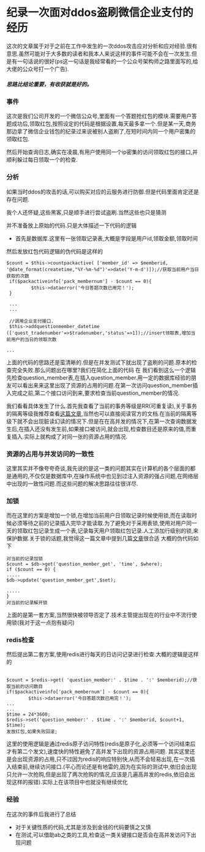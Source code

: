 纪录一次面对ddos盗刷微信企业支付的经历
===

这次的文章属于对于之前在工作中发生的一次ddos攻击应对分析和应对经验.很有意思.虽然可能对于大多数的读者和我本人来说这样的事件可能不会在一次发生.但是有一句话说的很好(ps这一句话是我经常看的一个公众号架构师之路里面写的,给大佬的公众号打一个广告).

##### 思路比结论重要，有收获就是好的。

### 事件

这次是我们公司开发的一个微信公众号,里面有一个答题抢红包的模块.需要用户答题成功后,领取红包,按照设定的代码是根据设置,每天最多拿一个.但是某一天,商务那边拿了微信企业钱包的纪录过来说被别人盗刷了,在短时间内同一个用户密集的领取红包.

然后开始查询日志,确实在凌晨,有用户使用同一个ip密集的访问领取红包的接口,并顺利躲过每日领取一个的检查.
### 分析
如果当时ddos的攻击的话,可以购买对应的云服务进行防御.但是代码里面肯定还是存在问题.

我个人还怀疑,这些黑客,只是顺手进行尝试盗刷.当然这些也只是猜测

并不准备放上原始的代码.只是大体描述一下代码的逻辑

- 首先是数据库.这里有一张领取记录表,大概是字段是用户id,领取金额,领取时间

然后发放红包代码逻辑的伪代码是这样的
```
$count = $this->countpackactive( ['member_id' => $memberid, '@date_format(createtime,"%Y-%m-%d")'=>date('Y-m-d')]);//获取当前用户当日获取的次数
 if($packactiveinfo['pack_membernum'] - $count == 0){
         $this->dataerror('今日答题次数已用完！');
 }

 ...
 ...

 //调用企业支付接口.
 $this->addquestionmember_datetime (['quest_tradenumber'=>$tradenumber,'status'=>1]);//insert领取表,增加当前用户的当日的领取次数

...

```

上面的代码的思路还是蛮清晰的.但是在并发测试下就出现了盗刷的问题.原本的检查完全失败.那么问题出在哪里?我们在简化上面的代码
在
我们看到这么一个逻辑先检查question_member表,在插入question_member.用一定的数据库经验的朋友可以看出来来这里出现了资源的占用的问题.在第一次访问question_member插入完成之前,第二个接口访问到来,要求检查当前question_member的情况.

我们看看具体发生了什么.首先我查看了当前的事务等级是RR(可重复读),关于事务的隔离等级我推荐查看[这篇文章](https://mp.weixin.qq.com/s/x_7E2R2i27Ci5O7kLQF0UA),当然也可以直接阅读官方的文档.在当前的隔离等级下就不会出现脏读幻读的情况下.但是在在高并发的情况下,在第一次查询数据发生后,在插入还没有发生前,如果接口被访问,就会出现,检查数目还是原来的值,而重复插入.实际上就构成了对同一张的资源占用的情况.


### 资源的占用与并发访问的一致性

这里其实并不像夸夸奇谈,我先说的是这一类的问题其实在计算机的各个层面的都是通用的,不仅仅是数据库中,在操作系统中也见到过注入资源的强占问题,在网络层中出现的一致性问题.而这些问题的解决思路往往很详尽.

### 加锁
而在这里的方案是增加一个锁,在增加当前用户日领取记录时候使用锁,而在读取时候必须等待之前的记录插入完毕才能读取.为了避免对于采用表锁,使用对用户同一天的领取红包记录生成一个表,记录每天用户领取红包记录.人工添加行级别的锁,来保护数据.关于锁的话题,我觉得这一篇文章中提到几篇[文章](https://mp.weixin.qq.com/s/iViStnwUyypwTkQHWDIR_w)很合适
大概的伪代码如下
```
对当前的记录加锁
$count = $db->get('question_member_get', 'time', $where);
if ($count == 0) {
.....
$db->update('question_member_get',$set);

.....
}
对当前的记录解开锁

```

上面的是第一套方案,当然很快被领导否定了.技术主管提出现在的行业中不流行使用锁(我对于这一点抱有疑问)
### redis检查
然后提出第二套方案,使用redis进行每天的日访问记录进行检查.大概的逻辑是这样的
```

$count = $redis->get( 'question_member:' . $time . ':' $memberid);//获取当前的访问数目
if($packactiveinfo['pack_membernum'] - $count == 0){
        $this->dataerror('今日答题次数已用完！');
...
...
$time = 24*3600;
$redis->set('question_member:' . $time . ':' $memberid, $count+1, $time);
发放红包,如果失败回滚;

```
这里的使用逻辑是通过redis原子访问特性(redis是原子化,必须等一个访问结束后才有第二个发文),速度快的特性避免了高并发下出现的资源占用问题.
其实这里还是会出现资源的占用,只不过因为redis的响应特别快,从而不会轻易出现,在一次插入结束前,继续访问接口.(平心而论还是有地雷的,因为在实际的测试中,依旧会出现只允许一次抢购,但是出现了两次抢购的情况,应该是几遍高并发的redis,依旧会出现这样的报错).实际上在该项目中也就没有继续优化

### 经验
在这次的事件后我进行了总结
- 对于关键性质的代码,尤其是涉及到金钱的代码要慎之又慎
- 在测试,可以借助ab之类的工具,检查这一类关键接口是否会在高并发访问下出现问题
